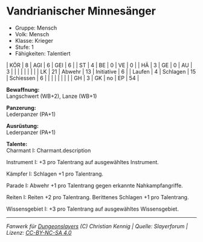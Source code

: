 # Vandrianischer Minnesänger  
- Gruppe: Mensch  
- Volk: Mensch  
- Klasse: Krieger  
- Stufe: 1  
- Fähigkeiten: Talentiert  


| KÖR    | 8  | AGI      | 6  | GEI        | 6  |
| ST     | 4  | BE       | 0  | VE         | 0  |
| HÄ     | 3  | GE       | 0  | AU         | 3  |
|        |    |          |    |            |    |
| LK     | 21 | Abwehr   | 13 | Initiative | 6  |
| Laufen | 4  | Schlagen | 15 | Schiessen  | 6  |
|        |    |          |    |            |    |
| GH     | 3  | GK       | no | EP         | 54 |


**Bewaffnung:**  
Langschwert (WB+2), Lanze (WB+1)

**Panzerung:**  
Lederpanzer (PA+1)

**Ausrüstung:**  
Lederpanzer (PA+1)

**Talente:**  
Charmant I: Charmant.description

Instrument I: +3 pro Talentrang auf ausgewähltes Instrument.

Kämpfer I: Schlagen +1 pro Talentrang.

Parade I: Abwehr +1 pro Talentrang gegen erkannte Nahkampfangriffe.

Reiten I: Reiten +2 pro Talentrang. Berittenes Schlagen +1 pro Talentrang.

Wissensgebiet I: +3 pro Talentrang auf ausgewähltes Wissensgebiet.





___
*Fanwerk für [Dungeonslayers](https://www.dungeonslayers.net/) (C) Christian Kennig | Quelle: Slayerforum | Lizenz: [CC-BY-NC-SA 4.0](https://creativecommons.org/licenses/by-nc-sa/4.0/deed.de)*